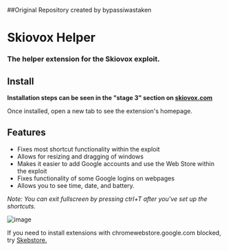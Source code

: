 ##Original Repository created by bypassiwastaken

# Skiovox Helper
### The helper extension for the Skiovox exploit.

## Install

**Installation steps can be seen in the "stage 3" section on [skiovox.com](https://skiovox.com)**

Once installed, open a new tab to see the extension's homepage.

## Features
- Fixes most shortcut functionality within the exploit
- Allows for resizing and dragging of windows
- Makes it easier to add Google accounts and use the Web Store within the exploit
- Fixes functionality of some Google logins on webpages
- Allows you to see time, date, and battery.

*Note: You can exit fullscreen by pressing ctrl+T after you've set up the shortcuts.*

![image](https://github.com/zkayns/skiovox-helper/assets/80561998/4c09893a-65a5-45da-b70b-5f3d20c27d54)

If you need to install extensions with chromewebstore.google.com blocked, try [Skebstore.](https://github.com/bypassiwastaken/skebstore)

